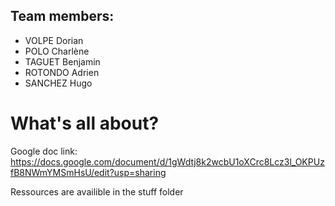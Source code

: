 ## Team members: 
- VOLPE Dorian
- POLO Charlène
- TAGUET Benjamin
- ROTONDO Adrien
- SANCHEZ Hugo

# What's all about?
Google doc link: https://docs.google.com/document/d/1gWdtj8k2wcbU1oXCrc8Lcz3l_OKPUzfB8NWmYMSmHsU/edit?usp=sharing

Ressources are availible in the stuff folder


